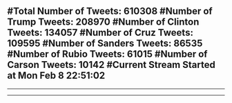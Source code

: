 #Total Number of Tweets: 610308 
#Number of Trump Tweets: 208970
#Number of Clinton Tweets: 134057
#Number of Cruz Tweets: 109595
#Number of Sanders Tweets: 86535
#Number of Rubio Tweets: 61015
#Number of Carson Tweets: 10142
#Current Stream Started at Mon Feb  8 22:51:02
---
---
---
